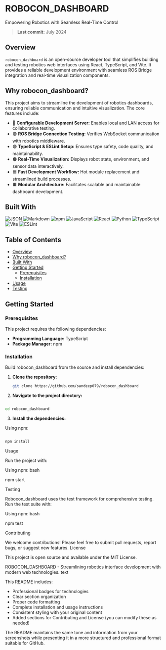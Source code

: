 # ROBOCON_DASHBOARD

Empowering Robotics with Seamless Real-Time Control

> **Last commit:** July 2024

## Overview

`robocon_dashboard` is an open-source developer tool that simplifies building and testing robotics web interfaces using React, TypeScript, and Vite. It provides a reliable development environment with seamless ROS Bridge integration and real-time visualization components.

## Why robocon_dashboard?

This project aims to streamline the development of robotics dashboards, ensuring reliable communication and intuitive visualization. The core features include:

- 📜 **Configurable Development Server:** Enables local and LAN access for collaborative testing.
- 🟢 **ROS Bridge Connection Testing:** Verifies WebSocket communication with robotics middleware.
- 🟣 **TypeScript & ESLint Setup:** Ensures type safety, code quality, and maintainability.
- 🟤 **Real-Time Visualization:** Displays robot state, environment, and sensor data interactively.
- 🟦 **Fast Development Workflow:** Hot module replacement and streamlined build processes.
- 🟧 **Modular Architecture:** Facilitates scalable and maintainable dashboard development.

## Built With

![JSON](https://img.shields.io/badge/-JSON-000?style=flat&logo=json)
![Markdown](https://img.shields.io/badge/-Markdown-000?style=flat&logo=markdown)
![npm](https://img.shields.io/badge/-npm-000?style=flat&logo=npm)
![JavaScript](https://img.shields.io/badge/-JavaScript-000?style=flat&logo=javascript)
![React](https://img.shields.io/badge/-React-000?style=flat&logo=react)
![Python](https://img.shields.io/badge/-Python-000?style=flat&logo=python)
![TypeScript](https://img.shields.io/badge/-TypeScript-000?style=flat&logo=typescript)
![Vite](https://img.shields.io/badge/-Vite-000?style=flat&logo=vite)
![ESLint](https://img.shields.io/badge/-ESLint-000?style=flat&logo=eslint)

## Table of Contents

- [Overview](#overview)
- [Why robocon_dashboard?](#why-robocon_dashboard)
- [Built With](#built-with)
- [Getting Started](#getting-started)
  - [Prerequisites](#prerequisites)
  - [Installation](#installation)
- [Usage](#usage)
- [Testing](#testing)

## Getting Started

### Prerequisites

This project requires the following dependencies:

- **Programming Language:** TypeScript
- **Package Manager:** npm

### Installation

Build robocon_dashboard from the source and install dependencies:

1. **Clone the repository:**
   ```bash
   git clone https://github.com/sandeep079/robocon_dashboard

2. **Navigate to the project directory:**
```bash

cd robocon_dashboard
```
3. **Install the dependencies:**

Using npm:
```bash

npm install
```
Usage

Run the project with:

Using npm:
bash

npm start

Testing

Robocon_dashboard uses the test framework for comprehensive testing. Run the test suite with:

Using npm:
bash

npm test

Contributing

We welcome contributions! Please feel free to submit pull requests, report bugs, or suggest new features.
License

This project is open source and available under the MIT License.

ROBOCON_DASHBOARD - Streamlining robotics interface development with modern web technologies.
text


This README includes:
- Professional badges for technologies
- Clear section organization
- Proper code formatting
- Complete installation and usage instructions
- Consistent styling with your original content
- Added sections for Contributing and License (you can modify these as needed)

The README maintains the same tone and information from your screenshots while presenting it in a more structured and professional format suitable for GitHub.


